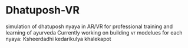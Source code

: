 # Dhatuposh-VR
simulation of dhatuposh nyaya in AR/VR for professional training and learning of ayurveda
Currently working on building vr modelues for each nyaya:
Ksheerdadhi
kedarikulya
khalekapot

